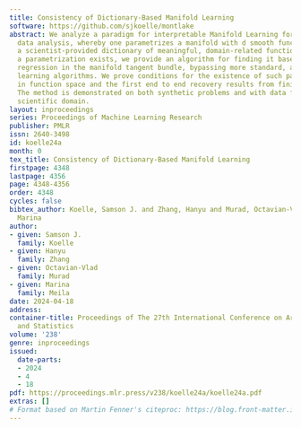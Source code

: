 ```yaml
---
title: Consistency of Dictionary-Based Manifold Learning
software: https://github.com/sjkoelle/montlake
abstract: We analyze a paradigm for interpretable Manifold Learning for scientific
  data analysis, whereby one parametrizes a manifold with d smooth functions from
  a scientist-provided dictionary of meaningful, domain-related functions. When such
  a parametrization exists, we provide an algorithm for finding it based on sparse
  regression in the manifold tangent bundle, bypassing more standard, agnostic manifold
  learning algorithms. We prove conditions for the existence of such parameterizations
  in function space and the first end to end recovery results from finite samples.
  The method is demonstrated on both synthetic problems and with data from a real
  scientific domain.
layout: inproceedings
series: Proceedings of Machine Learning Research
publisher: PMLR
issn: 2640-3498
id: koelle24a
month: 0
tex_title: Consistency of Dictionary-Based Manifold Learning
firstpage: 4348
lastpage: 4356
page: 4348-4356
order: 4348
cycles: false
bibtex_author: Koelle, Samson J. and Zhang, Hanyu and Murad, Octavian-Vlad and Meila,
  Marina
author:
- given: Samson J.
  family: Koelle
- given: Hanyu
  family: Zhang
- given: Octavian-Vlad
  family: Murad
- given: Marina
  family: Meila
date: 2024-04-18
address:
container-title: Proceedings of The 27th International Conference on Artificial Intelligence
  and Statistics
volume: '238'
genre: inproceedings
issued:
  date-parts:
  - 2024
  - 4
  - 18
pdf: https://proceedings.mlr.press/v238/koelle24a/koelle24a.pdf
extras: []
# Format based on Martin Fenner's citeproc: https://blog.front-matter.io/posts/citeproc-yaml-for-bibliographies/
---
```

